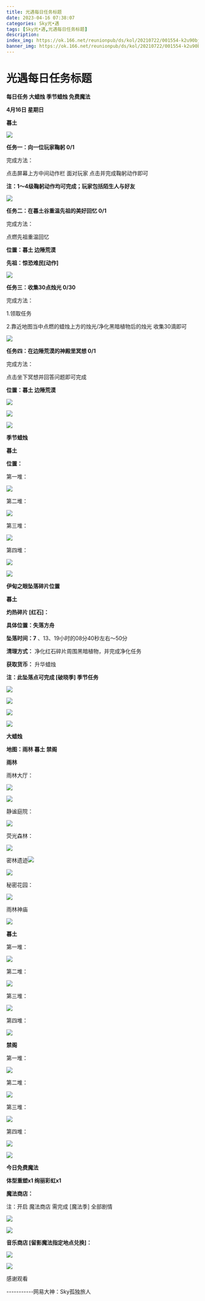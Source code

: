 ```yaml
---
title: 光遇每日任务标题
date: 2023-04-16 07:38:07
categories: Sky光•遇
tags: [Sky光•遇,光遇每日任务标题]
description: 
index_img: https://ok.166.net/reunionpub/ds/kol/20210722/001554-k2u90bj7ay.png?imageView&thumbnail=600x0&type=jpg
banner_img: https://ok.166.net/reunionpub/ds/kol/20210722/001554-k2u90bj7ay.png?imageView&thumbnail=600x0&type=jpg
---
```

# 光遇每日任务标题
**每日任务 大蜡烛 季节蜡烛 免费魔法**

 **4月16日 星期日**

 **暮土**

![](https://img.166.net/reunionpub/ds/kol/20230416/000809-1il3g56beo.jpg)

 **任务一：向一位玩家鞠躬 0/1**

完成方法：

点击屏幕上方中间动作栏 面对玩家 点击并完成鞠躬动作即可

 **注：1～4级鞠躬动作均可完成；玩家包括陌生人与好友**

![](https://img.166.net/reunionpub/ds/kol/20230416/000311-9qcne1z4ug.jpg)

 **任务二：在暮土谷重温先祖的美好回忆 0/1**

完成方法：

点燃先祖重温回忆

 **位置：暮土 边陲荒漠**

 **先祖：惊恐难民[动作]**

![](https://img.166.net/reunionpub/ds/kol/20230416/000327-nw0iostlyp.jpeg)

 **任务三：收集30点烛光 0/30**

完成方法：

1.领取任务

2.靠近地图当中点燃的蜡烛上方的烛光/净化黑暗植物后的烛光 收集30滴即可

![](https://img.166.net/reunionpub/ds/kol/20230416/000338-mp75akwcde.jpg)

 **任务四：在边陲荒漠的神殿里冥想 0/1**

完成方法：

点击坐下冥想并回答问题即可完成

 **位置：暮土 边陲荒漠**

![](https://img.166.net/reunionpub/ds/kol/20230416/000400-brct075nzf.jpg)

![](https://img.166.net/reunionpub/ds/kol/20230416/000409-93lwzu8jfi.jpeg)

![](https://img.166.net/reunionpub/ds/kol/20221018/100256-wzutnocka0.png)

 **季节蜡烛**

 **暮土**

 **位置：**

第一堆：

![](https://img.166.net/reunionpub/ds/kol/20230415/235120-gd2selpa5v.jpeg)

第二堆：

![](https://img.166.net/reunionpub/ds/kol/20230415/235127-jwmceaqs3f.jpeg)

第三堆：

![](https://img.166.net/reunionpub/ds/kol/20230415/235133-zf2n6bquco.jpeg)

第四堆：

![](https://img.166.net/reunionpub/ds/kol/20230415/235143-tqgha69ku4.jpeg)

![](https://img.166.net/reunionpub/ds/kol/20221130/005912-5mvshq9nf3.png)

 **伊甸之眼坠落碎片位置**

 **暮土**

 **灼热碎片 [红石]：**

 **具体位置：失落方舟**

 **坠落时间：7** 、13、19小时的08分40秒左右～50分

 **清理方式：** 净化红石碎片周围黑暗植物，并完成净化任务

 **获取货币：** 升华蜡烛

 **注：此坠落点可完成  [破晓季] 季节任务**

![](https://img.166.net/reunionpub/ds/kol/20230416/001006-ym8v5ktwds.jpeg)

![](https://img.166.net/reunionpub/ds/kol/20230416/001014-41whl7spqf.jpg)

![](https://img.166.net/reunionpub/ds/kol/20230416/001037-v87ozwebyp.jpeg)

![](https://img.166.net/reunionpub/ds/kol/20230313/005012-cdpy0kr1uq.png)

 **大蜡烛**

 **地图：雨林 暮土 禁阁**

 **雨林**

雨林大厅：

![](https://img.166.net/reunionpub/ds/kol/20230416/001222-yunpz6rl4o.jpeg)

![](https://img.166.net/reunionpub/ds/kol/20230414/001148-hjlc2pudag.jpeg)

静谧庭院：

![](https://img.166.net/reunionpub/ds/kol/20230416/001238-b4s53d2kmr.jpeg)

荧光森林：

![](https://img.166.net/reunionpub/ds/kol/20230414/001239-onpdevbq9f.jpeg)

密林遗迹![](https://img.166.net/reunionpub/ds/kol/20230416/001301-wshpz0mnq4.jpeg)

![](https://img.166.net/reunionpub/ds/kol/20230414/001418-r2tcwjazgp.jpeg)

秘密花园：

![](https://img.166.net/reunionpub/ds/kol/20230414/001316-7l6amydqhu.jpeg)

雨林神庙

![](https://img.166.net/reunionpub/ds/kol/20230416/001347-z4o9uhms3j.jpeg)

 **暮土**

第一堆：

![](https://img.166.net/reunionpub/ds/kol/20230415/235323-fnyestd9gw.jpeg)

第二堆：

![](https://img.166.net/reunionpub/ds/kol/20230415/235332-v83luhi2d5.jpeg)

第三堆：

![](https://img.166.net/reunionpub/ds/kol/20230415/235338-8bmtjaiurs.jpeg)

第四堆：

![](https://img.166.net/reunionpub/ds/kol/20230415/235344-l41arm0nws.jpeg)

 **禁阁**

第一堆：

![](https://img.166.net/reunionpub/ds/kol/20230415/235416-knasp9s06l.jpeg)

第二堆：

![](https://img.166.net/reunionpub/ds/kol/20230415/235423-d2kfbluosp.jpeg)

第三堆：

![](https://img.166.net/reunionpub/ds/kol/20230415/235430-291gpu03eq.jpeg)

第四堆：

![](https://img.166.net/reunionpub/ds/kol/20230415/235444-0zde1n3bsp.jpeg)

![](https://img.166.net/reunionpub/ds/kol/20221018/100256-wzutnocka0.png)

 **今日免费魔法**

 **体型重塑x1 绚丽彩虹x1**

 **魔法商店：**

注：开启 魔法商店 需完成 [魔法季] 全部剧情

![](https://img.166.net/reunionpub/ds/kol/20221018/100559-oibznvdtus.png)

![](https://img.166.net/reunionpub/ds/kol/20230415/235528-dbsuqack5h.jpeg)

 **音乐商店 [留影魔法指定地点兑换]：**

![](https://img.166.net/reunionpub/ds/kol/20230415/000547-2bkul0i41j.jpeg)

 **![](https://img.166.net/reunionpub/ds/kol/20221018/100256-wzutnocka0.png)**

感谢观看

\-----------网易大神：Sky孤独旅人

